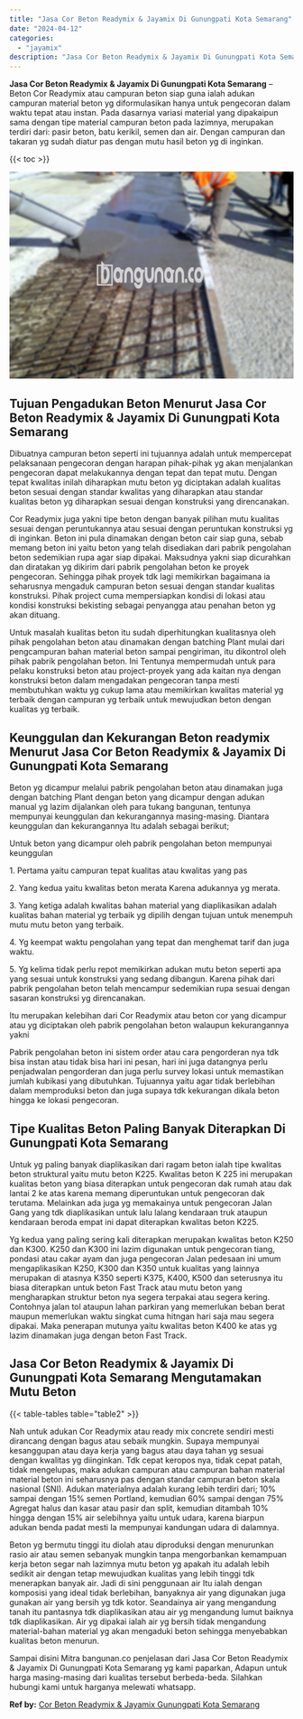 ```yaml
---
title: "Jasa Cor Beton Readymix & Jayamix Di Gunungpati Kota Semarang"
date: "2024-04-12"
categories: 
  - "jayamix"
description: "Jasa Cor Beton Readymix & Jayamix Di Gunungpati Kota Semarang. Sampai disini Mitra bangunan.co penjelasan dari Jasa Cor Beton Readymix & Jayamix Di Gunungpat..."
---
```


**Jasa Cor Beton Readymix & Jayamix Di Gunungpati Kota Semarang** – Beton Cor Readymix atau campuran beton siap guna ialah adukan campuran material beton yg diformulasikan hanya untuk pengecoran dalam waktu tepat atau instan. Pada dasarnya variasi material yang dipakaipun sama dengan tipe material campuran beton pada lazimnya, merupakan terdiri dari: pasir beton, batu kerikil, semen dan air. Dengan campuran dan takaran yg sudah diatur pas dengan mutu hasil beton yg di inginkan.

{{< toc >}}

![Jasa Cor Beton Readymix & Jayamix Di Gunungpati Kota Semarang](/images/jasa-cor-readymix-21.png)

## Tujuan Pengadukan Beton Menurut Jasa Cor Beton Readymix & Jayamix Di Gunungpati Kota Semarang

Dibuatnya campuran beton seperti ini tujuannya adalah untuk mempercepat pelaksanaan pengecoran dengan harapan pihak-pihak yg akan menjalankan pengecoran dapat melakukannya dengan tepat dan tepat mutu. Dengan tepat kwalitas inilah diharapkan mutu beton yg diciptakan adalah kualitas beton sesuai dengan standar kwalitas yang diharapkan atau standar kualitas beton yg diharapkan sesuai dengan konstruksi yang direncanakan.

Cor Readymix juga yakni tipe beton dengan banyak pilihan mutu kualitas sesuai dengan peruntukannya atau sesuai dengan peruntukan konstruksi yg di inginkan. Beton ini pula dinamakan dengan beton cair siap guna, sebab memang beton ini yaitu beton yang telah disediakan dari pabrik pengolahan beton sedemikian rupa agar siap dipakai. Maksudnya yakni siap dicurahkan dan diratakan yg dikirim dari pabrik pengolahan beton ke proyek pengecoran. Sehingga pihak proyek tdk lagi memikirkan bagaimana ia seharusnya mengaduk campuran beton sesuai dengan standar kualitas konstruksi. Pihak project cuma mempersiapkan kondisi di lokasi atau kondisi konstruksi bekisting sebagai penyangga atau penahan beton yg akan dituang.

Untuk masalah kualitas beton itu sudah diperhitungkan kualitasnya oleh pihak pengolahan beton atau dinamakan dengan batching Plant mulai dari pengcampuran bahan material beton sampai pengiriman, itu dikontrol oleh pihak pabrik pengolahan beton. Ini Tentunya mempermudah untuk para pelaku konstruksi beton atau project-proyek yang ada kaitan nya dengan konstruksi beton dalam mengadakan pengecoran tanpa mesti membutuhkan waktu yg cukup lama atau memikirkan kwalitas material yg terbaik dengan campuran yg terbaik untuk mewujudkan beton dengan kualitas yg terbaik.

## Keunggulan dan Kekurangan Beton readymix Menurut Jasa Cor Beton Readymix & Jayamix Di Gunungpati Kota Semarang

Beton yg dicampur melalui pabrik pengolahan beton atau dinamakan juga dengan batching Plant dengan beton yang dicampur dengan adukan manual yg lazim dijalankan oleh para tukang bangunan, tentunya mempunyai keunggulan dan kekurangannya masing-masing. Diantara keunggulan dan kekurangannya Itu adalah sebagai berikut;

Untuk beton yang dicampur oleh pabrik pengolahan beton mempunyai keunggulan

1\. Pertama yaitu campuran tepat kualitas atau kwalitas yang pas

2\. Yang kedua yaitu kwalitas beton merata Karena adukannya yg merata.

3\. Yang ketiga adalah kwalitas bahan material yang diaplikasikan adalah kualitas bahan material yg terbaik yg dipilih dengan tujuan untuk menempuh mutu mutu beton yang terbaik.

4\. Yg keempat waktu pengolahan yang tepat dan menghemat tarif dan juga waktu.

5\. Yg kelima tidak perlu repot memikirkan adukan mutu beton seperti apa yang sesuai untuk konstruksi yang sedang dibangun. Karena pihak dari pabrik pengolahan beton telah mencampur sedemikian rupa sesuai dengan sasaran konstruksi yg direncanakan.

Itu merupakan kelebihan dari Cor Readymix atau beton cor yang dicampur atau yg diciptakan oleh pabrik pengolahan beton walaupun kekurangannya yakni

Pabrik pengolahan beton ini sistem order atau cara pengorderan nya tdk bisa instan atau tidak bisa hari ini pesan, hari ini juga datangnya perlu penjadwalan pengorderan dan juga perlu survey lokasi untuk memastikan jumlah kubikasi yang dibutuhkan. Tujuannya yaitu agar tidak berlebihan dalam memproduksi beton dan juga supaya tdk kekurangan dikala beton hingga ke lokasi pengecoran.

## Tipe Kualitas Beton Paling Banyak Diterapkan Di Gunungpati Kota Semarang

Untuk yg paling banyak diaplikasikan dari ragam beton ialah tipe kwalitas beton struktural yaitu mutu beton K225. Kwalitas beton K 225 ini merupakan kualitas beton yang biasa diterapkan untuk pengecoran dak rumah atau dak lantai 2 ke atas karena memang diperuntukan untuk pengecoran dak terutama. Melainkan ada juga yg memakainya untuk pengecoran Jalan Gang yang tdk diaplikasikan untuk lalu lalang kendaraan truk ataupun kendaraan beroda empat ini dapat diterapkan kwalitas beton K225.

Yg kedua yang paling sering kali diterapkan merupakan kwalitas beton K250 dan K300. K250 dan K300 ini lazim digunakan untuk pengecoran tiang, pondasi atau cakar ayam dan juga pengecoran Jalan pedesaan ini umum mengaplikasikan K250, K300 dan K350 untuk kualitas yang lainnya merupakan di atasnya K350 seperti K375, K400, K500 dan seterusnya itu biasa diterapkan untuk beton Fast Track atau mutu beton yang mengharapkan struktur beton nya segera terpakai atau segera kering. Contohnya jalan tol ataupun lahan parkiran yang memerlukan beban berat maupun memerlukan waktu singkat cuma hitngan hari saja mau segera dipakai. Maka penerapan mutunya yaitu kwalitas beton K400 ke atas yg lazim dinamakan juga dengan beton Fast Track.

## Jasa Cor Beton Readymix & Jayamix Di Gunungpati Kota Semarang Mengutamakan Mutu Beton

{{< table-tables table="table2" >}}

Nah untuk adukan Cor Readymix atau ready mix concrete sendiri mesti dirancang dengan bagus atau sebaik mungkin. Supaya mempunyai kesanggupan atau daya kerja yang bagus atau daya tahan yg sesuai dengan kwalitas yg diinginkan. Tdk cepat keropos nya, tidak cepat patah, tidak mengelupas, maka adukan campuran atau campuran bahan material material beton ini seharusnya pas dengan standar campuran beton skala nasional (SNI). Adukan materialnya adalah kurang lebih terdiri dari; 10% sampai dengan 15% semen Portland, kemudian 60% sampai dengan 75% Agregat halus dan kasar atau pasir dan split, kemudian ditambah 10% hingga dengan 15% air selebihnya yaitu untuk udara, karena biarpun adukan benda padat mesti Ia mempunyai kandungan udara di dalamnya.

Beton yg bermutu tinggi itu diolah atau diproduksi dengan menurunkan rasio air atau semen sebanyak mungkin tanpa mengorbankan kemampuan kerja beton segar nah lazimnya mutu beton yg apakah itu adalah lebih sedikit air dengan tetap mewujudkan kualitas yang lebih tinggi tdk menerapkan banyak air. Jadi di sini penggunaan air Itu ialah dengan komposisi yang ideal tidak berlebihan, banyaknya air yang digunakan juga gunakan air yang bersih yg tdk kotor. Seandainya air yang mengandung tanah itu pantasnya tdk diaplikasikan atau air yg mengandung lumut baiknya tdk diaplikasikan. Air yg dipakai ialah air yg bersih tidak mengandung material-bahan material yg akan mengaduki beton sehingga menyebabkan kualitas beton menurun.

Sampai disini Mitra bangunan.co penjelasan dari Jasa Cor Beton Readymix & Jayamix Di Gunungpati Kota Semarang yg kami paparkan, Adapun untuk harga masing-masing dari kualitas tersebut berbeda-beda. Silahkan hubungi kami untuk harganya melewati whatsapp.

**Ref by:** [Cor Beton Readymix & Jayamix Gunungpati Kota Semarang](https://id.wikipedia.org/wiki/Cor)
